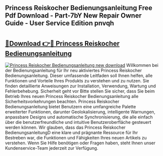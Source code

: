 ## Princess Reiskocher Bedienungsanleitung Free Pdf Download - Part-7bY New Repair Owner Guide - User Service Edition pnvqh

# <h2><a href="http://df5z9uz.blite.top/?on=Princess+Reiskocher+Bedienungsanleitung">🔗Download 👉🔴 Princess Reiskocher Bedienungsanleitung</a></h2>

[![Princess Reiskocher Bedienungsanleitung new download](https://i.imgur.com/lujVjoI.png)](http://df5z9uz.blite.top/?on=Princess+Reiskocher+Bedienungsanleitung)
Willkommen bei der Bedienungsanleitung für Ihr neu aktiviertes Princess Reiskocher Bedienungsanleitung. Dieser umfassende Leitfaden soll Ihnen helfen, alle Funktionen und Vorteile Ihres Produkts zu verstehen und zu nutzen. Sie finden detaillierte Anweisungen zur Installation, Verwendung, Wartung und Fehlerbehebung. Sicherheit geht vor Bitte stellen Sie sicher, dass Sie beim Betrieb Ihres neuen Princess Reiskocher Bedienungsanleitung alle Sicherheitsvorkehrungen beachten. Princess Reiskocher Bedienungsanleitung bietet Benutzern eine umfangreiche Palette erweiterter Funktionen, darunter Geolokalisierung, intelligente Warnungen, anpassbare Designs und automatische Synchronisierung, die alle einfach über die benutzerfreundliche und intuitive Benutzeroberfläche gesteuert werden können. Wir glauben, dass das Princess Reiskocher BedienungsanleitungD eine klare und prägnante Ressource für Ihr Bestreben war, die Funktionen und Fähigkeiten Ihres neuen Artikels zu verstehen. Wenn Sie Hilfe benötigen oder Fragen haben, steht Ihnen unser Kundenservice-Team jederzeit zur Verfügung.
